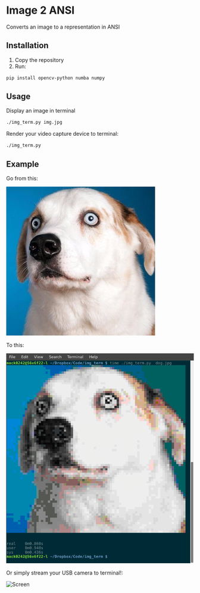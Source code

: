 Image 2 ANSI
=
Converts an image to a representation in ANSI

Installation
-
1. Copy the repository
2. Run:
```bash
pip install opencv-python numba numpy
```
Usage
-

Display an image in terminal 
```bash
./img_term.py img.jpg 
```
Render your video capture device to terminal:
```bash
./img_term.py
```

Example
-
Go from this:

![Dog](/dog.jpg)

To this:

![Screenshot](/screenshot.png)

Or simply stream your USB camera to terminal!:

![Screen](https://gfycat.com/RemarkablePalatableKob)